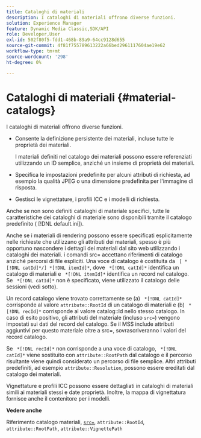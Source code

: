 ```yaml
---
title: Cataloghi di materiali
description: I cataloghi di materiali offrono diverse funzioni.
solution: Experience Manager
feature: Dynamic Media Classic,SDK/API
role: Developer,User
exl-id: 502f80f5-fdd1-468b-89a9-64cc9128d655
source-git-commit: 4f81f755789613222a66bed2961117604ae19e62
workflow-type: tm+mt
source-wordcount: '298'
ht-degree: 0%

---
```


# Cataloghi di materiali {#material-catalogs}

I cataloghi di materiali offrono diverse funzioni.

* Consente la definizione persistente dei materiali, incluse tutte le proprietà dei materiali.

  I materiali definiti nel catalogo dei materiali possono essere referenziati utilizzando un ID semplice, anziché un insieme di proprietà dei materiali.
* Specifica le impostazioni predefinite per alcuni attributi di richiesta, ad esempio la qualità JPEG o una dimensione predefinita per l&#39;immagine di risposta.
* Gestisci le vignettature, i profili ICC e i modelli di richiesta.

Anche se non sono definiti cataloghi di materiale specifici, tutte le caratteristiche dei cataloghi di materiale sono disponibili tramite il catalogo predefinito ( [!DNL default.ini]).

Anche se i materiali di rendering possono essere specificati esplicitamente nelle richieste che utilizzano gli attributi dei materiali, spesso è più opportuno nascondere i dettagli dei materiali dal sito web utilizzando i cataloghi dei materiali. i comandi src= accettano riferimenti di catalogo anziché percorsi di file espliciti. Una voce di catalogo è costituita da ` [ *[!DNL catId]*/] *[!DNL itemId]*`, dove ` *[!DNL catId]*` identifica un catalogo di materiali e ` *[!DNL itemId]*` identifica un record nel catalogo. Se ` *[!DNL catId]*` non è specificato, viene utilizzato il catalogo delle sessioni (vedi sotto).

Un record catalogo viene trovato correttamente se (a) ` *[!DNL catId]*` corrisponde al valore `attribute::RootId` di un catalogo di materiali e (b) ` *[!DNL recId]*` corrisponde al valore catalog::Id nello stesso catalogo. In caso di esito positivo, gli attributi del materiale (incluso `src=`) vengono impostati sui dati del record del catalogo. Se il MSS include attributi aggiuntivi per questo materiale oltre a src=, sovrascriveranno i valori del record catalogo.

Se ` *[!DNL recId]*` non corrisponde a una voce di catalogo, ` *[!DNL catId]*` viene sostituito con `attribute::RootPath` dal catalogo e il percorso risultante viene quindi considerato un percorso di file semplice. Altri attributi predefiniti, ad esempio `attribute::Resolution`, possono essere ereditati dal catalogo dei materiali.

Vignettature e profili ICC possono essere dettagliati in cataloghi di materiali simili ai materiali stessi e date proprietà. Inoltre, la mappa di vignettatura fornisce anche il contenitore per i modelli.

**Vedere anche**

Riferimento catalogo materiali, [`src=`](../../../../../../ir-api/http-protocol/image-rendering-api-ref/c-ir-http-protocol-ref/c-ir-http-protocol-command-reference/r-ir-src.md#reference-62c98abad22149d68d405ed6aaff8272), `attribute::RootId`, `attribute::RootPath`, `attribute::VignettePath`
